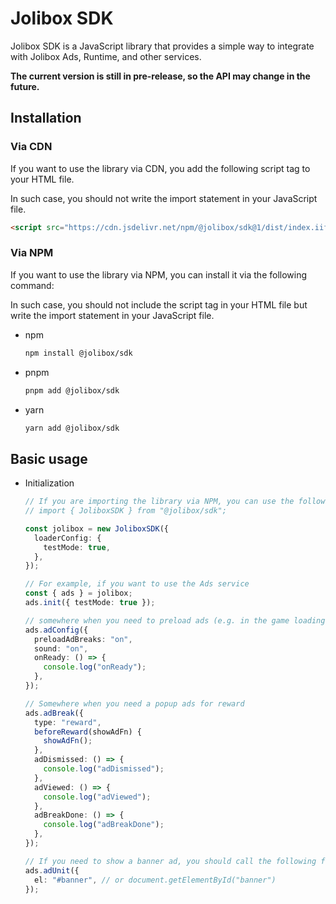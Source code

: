 # Jolibox SDK

Jolibox SDK is a JavaScript library that provides a simple way to integrate with Jolibox Ads, Runtime, and other services.

**The current version is still in pre-release, so the API may change in the future.**

## Installation

### Via CDN

If you want to use the library via CDN, you add the following script tag to your HTML file.

In such case, you should not write the import statement in your JavaScript file.

```html
<script src="https://cdn.jsdelivr.net/npm/@jolibox/sdk@1/dist/index.iife.js"></script>
```

### Via NPM

If you want to use the library via NPM, you can install it via the following command:

In such case, you should not include the script tag in your HTML file but write the import statement in your JavaScript file.

- npm

  ```bash
  npm install @jolibox/sdk
  ```

- pnpm

  ```bash
  pnpm add @jolibox/sdk
  ```

- yarn

  ```bash
  yarn add @jolibox/sdk
  ```

## Basic usage

- Initialization

  ```typescript
  // If you are importing the library via NPM, you can use the following import statement
  // import { JoliboxSDK } from "@jolibox/sdk";

  const jolibox = new JoliboxSDK({
    loaderConfig: {
      testMode: true,
    },
  });

  // For example, if you want to use the Ads service
  const { ads } = jolibox;
  ads.init({ testMode: true });

  // somewhere when you need to preload ads (e.g. in the game loading screen)
  ads.adConfig({
    preloadAdBreaks: "on",
    sound: "on",
    onReady: () => {
      console.log("onReady");
    },
  });

  // Somewhere when you need a popup ads for reward
  ads.adBreak({
    type: "reward",
    beforeReward(showAdFn) {
      showAdFn();
    },
    adDismissed: () => {
      console.log("adDismissed");
    },
    adViewed: () => {
      console.log("adViewed");
    },
    adBreakDone: () => {
      console.log("adBreakDone");
    },
  });

  // If you need to show a banner ad, you should call the following function when you start the App
  ads.adUnit({
    el: "#banner", // or document.getElementById("banner")
  });
  ```
